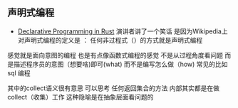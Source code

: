 
## 声明式编程
- [Declarative Programming in Rust](https://www.youtube.com/watch?v=Des3zZuTbhk&t=1767s)
演讲者讲了一个笑话  是因为Wikipedia上对声明式编程的定义是 ： 任何非过程式（）的方式就是声明式编程

感觉就是面向意图的编程 也是有点像函数式编程的感觉  不是从过程角度看问题 而是描述程序员的意图（想要啥)即可(what) 而不是编写怎么做（how)
常见的比如 sql 编程  

其中的collect语义很有意思
可以思考  任何返回集合的方法 内部其实都是在做collect（收集）工作 这种隐喻是在抽象层面看问题的
